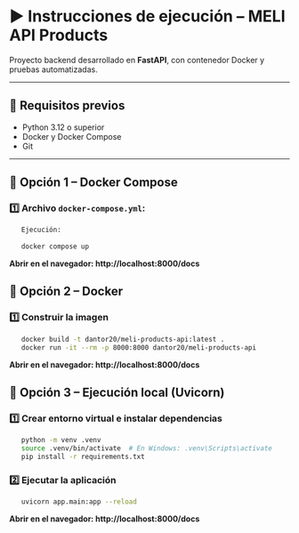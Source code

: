 # ▶️ Instrucciones de ejecución – MELI API Products

Proyecto backend desarrollado en **FastAPI**, con contenedor Docker y pruebas automatizadas.

---

## 🧱 Requisitos previos
- Python 3.12 o superior  
- Docker y Docker Compose
- Git

---

## 🔹 Opción 1 – Docker Compose

### 1️⃣ Archivo `docker-compose.yml`:

```bash
   Ejecución:
   
   docker compose up
```
**Abrir en el navegador: http://localhost:8000/docs**

## 🔹 Opción 2 – Docker

### 1️⃣ Construir la imagen
```bash
   docker build -t dantor20/meli-products-api:latest .
   docker run -it --rm -p 8000:8000 dantor20/meli-products-api
```
**Abrir en el navegador: http://localhost:8000/docs**

## 🔹 Opción 3 – Ejecución local (Uvicorn)

### 1️⃣ Crear entorno virtual e instalar dependencias
```bash
   python -m venv .venv
   source .venv/bin/activate  # En Windows: .venv\Scripts\activate
   pip install -r requirements.txt
```
### 2️⃣ Ejecutar la aplicación
```bash
   uvicorn app.main:app --reload
```
**Abrir en el navegador: http://localhost:8000/docs**